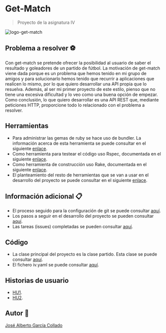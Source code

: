 # Get-Match
> Proyecto de la asignatura IV 

![logo-get-match](https://github.com/joseegc10/get-match/blob/master/docs/img/logo.png)

## Problema a resolver :soccer:

Con get-match se pretende ofrecer la posibilidad al usuario de saber el resultado y goleadores de un partido de fútbol. La motivación de get-match viene dada porque es un problema que hemos tenido en mi grupo de amigos y para solucionarlo hemos tenido que recurrir a aplicaciones que realicen lo mismo, por lo que quiero desarrollar una API propia que lo resuelva. Además, al ser mi primer proyecto de este estilo, pienso que no tiene una excesiva dificultad y lo veo como una buena opción de empezar. Como conclusión, lo que quiero desarrollar es una API REST que, mediante peticiones HTTP, proporcione todo lo relacionado con el problema a resolver.

## Herramientas 

- Para administrar las gemas de ruby se hace uso de bundler. La información acerca de esta herramienta se puede consultar en el siguiente [enlace](https://github.com/joseegc10/get-match/blob/master/docs/bundler.md).
- Como herramienta para testear el código uso Rspec, documentada en el siguiente [enlace](https://github.com/joseegc10/get-match/blob/master/docs/rspec.md).
- Como herramienta de construcción uso Rake, documentada en el siguiente [enlace](https://github.com/joseegc10/get-match/blob/master/docs/rake.md).
- El planteamiento del resto de herramientas que se van a usar en el desarrollo del proyecto se puede consultar en el siguiente [enlace](https://github.com/joseegc10/get-match/blob/master/docs/herramientas.md).

## Información adicional :clipboard:

- El proceso seguido para la configuración de git se puede consultar [aquí](https://github.com/joseegc10/ejercicios-IV/blob/master/configuracion-git/Pasos-seguidos.md).
- Los pasos a seguir en el desarrollo del proyecto se pueden consultar [aquí](https://github.com/joseegc10/get-match/blob/master/docs/Pasos-a-seguir.md).
- Las tareas (issues) completadas se pueden consultar [aquí](https://github.com/joseegc10/get-match/issues?q=is%3Aissue+is%3Aclosed).

## Código

- La clase principal del proyecto es la clase partido. Esta clase se puede consultar [aquí](https://github.com/joseegc10/get-match/blob/master/src/partido.rb).
- El fichero iv.yaml se puede consultar [aquí](https://github.com/joseegc10/get-match/blob/master/iv.yaml).

## Historias de usuario

- [HU1](https://github.com/joseegc10/get-match/issues/1).
- [HU2](https://github.com/joseegc10/get-match/issues/2).

## Autor :man:

[José Alberto García Collado](https://github.com/joseegc10)
